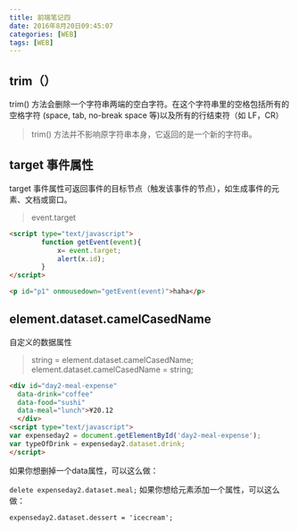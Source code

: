 ```yaml
---
title: 前端笔记四
date: 2016年8月20日09:45:07
categories: [WEB]
tags: [WEB]
---
```


## trim（）

trim() 方法会删除一个字符串两端的空白字符。在这个字符串里的空格包括所有的空格字符 (space, tab, no-break space 等)以及所有的行结束符（如 LF，CR）

> trim() 方法并不影响原字符串本身，它返回的是一个新的字符串。

## target 事件属性

target 事件属性可返回事件的目标节点（触发该事件的节点），如生成事件的元素、文档或窗口。

> event.target

```HTML
<script type="text/javascript">
        function getEvent(event){
            x= event.target;
            alert(x.id);
        }
</script>

<p id="p1" onmousedown="getEvent(event)">haha</p>

```

## element.dataset.camelCasedName

自定义的数据属性

> string = element.dataset.camelCasedName;
element.dataset.camelCasedName = string;

```HTML
<div id="day2-meal-expense"
  data-drink="coffee"
  data-food="sushi"
  data-meal="lunch">¥20.12
  </div>
<script type="text/javascript">
var expenseday2 = document.getElementById('day2-meal-expense');
var typeOfDrink = expenseday2.dataset.drink;
</script>
```

如果你想删掉一个data属性，可以这么做：

`delete expenseday2.dataset.meal;`
如果你想给元素添加一个属性，可以这么做：

`expenseday2.dataset.dessert = 'icecream';`
